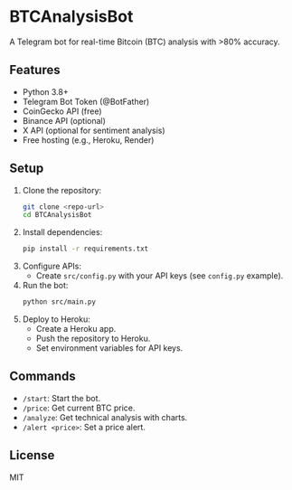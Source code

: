 # BTCAnalysisBot
A Telegram bot for real-time Bitcoin (BTC) analysis with >80% accuracy.

## Features
- Python 3.8+
- Telegram Bot Token (@BotFather)
- CoinGecko API (free)
- Binance API (optional)
- X API (optional for sentiment analysis)
- Free hosting (e.g., Heroku, Render)

## Setup
1. Clone the repository:
   ```bash
   git clone <repo-url>
   cd BTCAnalysisBot
2. Install dependencies:
   ```bash
   pip install -r requirements.txt
3. Configure APIs:
   - Create `src/config.py` with your API keys (see `config.py` example).
4. Run the bot:
   ```bash
   python src/main.py
5. Deploy to Heroku:
   - Create a Heroku app.
   - Push the repository to Heroku.
   - Set environment variables for API keys.

## Commands
- `/start`: Start the bot.
- `/price`: Get current BTC price.
- `/analyze`: Get technical analysis with charts.
- `/alert <price>`: Set a price alert.

## License
MIT
